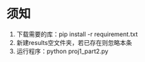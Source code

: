 # 须知
1. 下载需要的库：pip install -r requirement.txt
2. 新建results空文件夹，若已存在则忽略本条
3. 运行程序：python proj1_part2.py
